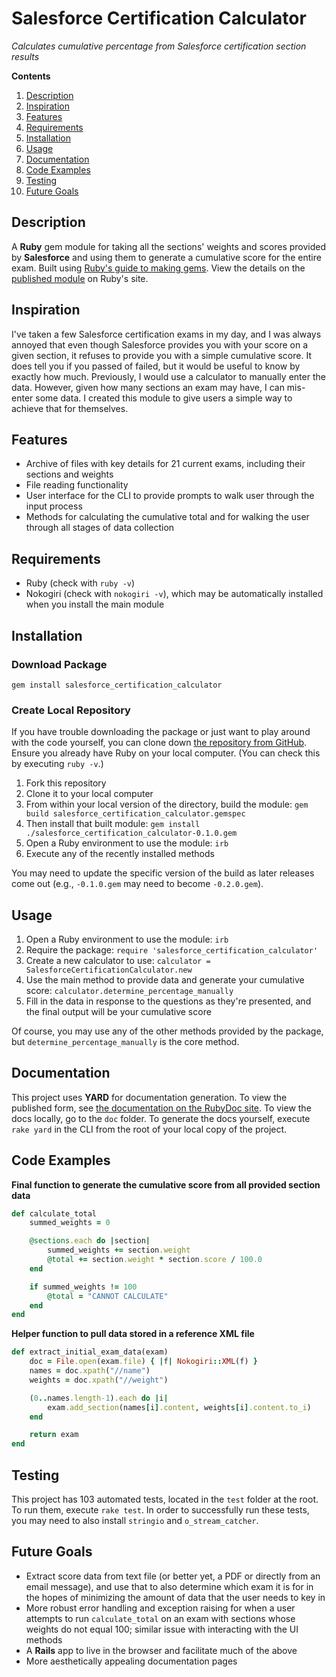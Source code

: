 # Salesforce Certification Calculator

*Calculates cumulative percentage from Salesforce certification section results*

**Contents**
1. [Description](#description)
2. [Inspiration](#inspiration)
3. [Features](#features)
4. [Requirements](#requirements)
5. [Installation](#installation)
6. [Usage](#usage)
7. [Documentation](#documentation)
8. [Code Examples](#code-examples)
9. [Testing](#testing)
10. [Future Goals](#future-goals)

## Description

A **Ruby** gem module for taking all the sections' weights and scores provided by **Salesforce** and using them to generate a cumulative score for the entire exam. Built using [Ruby's guide to making gems](https://guides.rubygems.org/make-your-own-gem/). View the details on the [published module](https://rubygems.org/gems/salesforce_certification_calculator) on Ruby's site.

## Inspiration

I've taken a few Salesforce certification exams in my day, and I was always annoyed that even though Salesforce provides you with your score on a given section, it refuses to provide you with a simple cumulative score. It does tell you if you passed of failed, but it would be useful to know by exactly how much. Previously, I would use a calculator to manually enter the data. However, given how many sections an exam may have, I can mis-enter some data. I created this module to give users a simple way to achieve that for themselves.

## Features

- Archive of files with key details for 21 current exams, including their sections and weights
- File reading functionality
- User interface for the CLI to provide prompts to walk user through the input process
- Methods for calculating the cumulative total and for walking the user through all stages of data collection

## Requirements

- Ruby (check with `ruby -v`)
- Nokogiri (check with `nokogiri -v`), which may be automatically installed when you install the main module

## Installation

### Download Package

```
gem install salesforce_certification_calculator
```

### Create Local Repository

If you have trouble downloading the package or just want to play around with the code yourself, you can clone down [the repository from GitHub](https://github.com/jtreeves/salesforce_certification_calculator). Ensure you already have Ruby on your local computer. (You can check this by executing `ruby -v`.)

1. Fork this repository
2. Clone it to your local computer
3. From within your local version of the directory, build the module: `gem build salesforce_certification_calculator.gemspec`
4. Then install that built module: `gem install ./salesforce_certification_calculator-0.1.0.gem`
5. Open a Ruby environment to use the module: `irb`
6. Execute any of the recently installed methods

You may need to update the specific version of the build as later releases come out (e.g., `-0.1.0.gem` may need to become `-0.2.0.gem`).

## Usage

1. Open a Ruby environment to use the module: `irb`
2. Require the package: `require 'salesforce_certification_calculator'`
3. Create a new calculator to use: `calculator = SalesforceCertificationCalculator.new`
4. Use the main method to provide data and generate your cumulative score: `calculator.determine_percentage_manually`
5. Fill in the data in response to the questions as they're presented, and the final output will be your cumulative score

Of course, you may use any of the other methods provided by the package, but `determine_percentage_manually` is the core method.

## Documentation

This project uses **YARD** for documentation generation. To view the published form, see [the documentation on the RubyDoc site](https://www.rubydoc.info/gems/salesforce_certification_calculator/0.1.1). To view the docs locally, go to the `doc` folder. To generate the docs yourself, execute `rake yard` in the CLI from the root of your local copy of the project.

## Code Examples

**Final function to generate the cumulative score from all provided section data**
```ruby
def calculate_total
    summed_weights = 0

    @sections.each do |section|
        summed_weights += section.weight
        @total += section.weight * section.score / 100.0
    end

    if summed_weights != 100
        @total = "CANNOT CALCULATE"
    end
end
```

**Helper function to pull data stored in a reference XML file**
```ruby
def extract_initial_exam_data(exam)
    doc = File.open(exam.file) { |f| Nokogiri::XML(f) }
    names = doc.xpath("//name")
    weights = doc.xpath("//weight")

    (0..names.length-1).each do |i|
        exam.add_section(names[i].content, weights[i].content.to_i)
    end

    return exam
end
```

## Testing

This project has 103 automated tests, located in the `test` folder at the root. To run them, execute `rake test`. In order to successfully run these tests, you may need to also install `stringio` and `o_stream_catcher`.

## Future Goals

- Extract score data from text file (or better yet, a PDF or directly from an email message), and use that to also determine which exam it is for in the hopes of minimizing the amount of data that the user needs to key in
- More robust error handling and exception raising for when a user attempts to run `calculate_total` on an exam with sections whose weights do not equal 100; similar issue with interacting with the UI methods
- A **Rails** app to live in the browser and facilitate much of the above
- More aesthetically appealing documentation pages